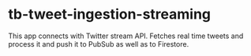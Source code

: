 # tb-tweet-ingestion-streaming

This app connects with Twitter stream API. Fetches real time tweets and process it and push it to PubSub as well as to Firestore.